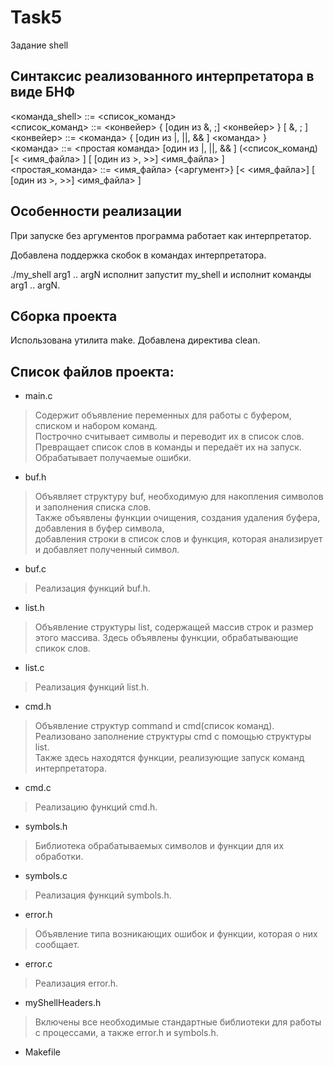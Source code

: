 # Task5
Задание shell
## Синтаксис реализованного интерпретатора в виде БНФ
<команда_shell> ::= <список_команд>  
<список_команд> ::= <конвейер> { [один из &, ;] <конвейер> } [ &, ; ]  
<конвейер> ::= <команда> { [один из |, ||, && ] <команда> }  
<команда> ::= <простая команда> [один из |, ||, && ] (<список_команд)  
[< <имя_файла> ] [ [один из >, >>] <имя_файла> ]  
<простая_команда> ::= <имя_файла> {<аргумент>} [< <имя_файла>] [ [один из >, >>] <имя_файла> ]

## Особенности реализации
При запуске без аргументов программа работает как интерпретатор.  

Добавлена поддержка скобок в командах интерпретатора.

./my_shell arg1 .. argN исполнит запустит my_shell и исполнит команды arg1 .. argN.

## Сборка проекта
Использована утилита make. Добавлена директива clean.
## Список файлов проекта:
* main.c
>Содержит объявление переменных для работы с буфером, списком и набором команд.  
>Построчно считывает символы и переводит их в список слов.
>Превращает список слов в команды и передаёт их на запуск.
>Обрабатывает получаемые ошибки.
* buf.h
>Объявляет структуру buf, необходимую для накопления символов и заполнения списка слов.  
>Также объявлены функции очищения, создания удаления буфера, добавления в буфер символа,  
>добавления строки в список слов и функция, которая анализирует и добавляет полученный символ.
* buf.c
>Реализация функций buf.h.
* list.h
>Объявление структуры list, содержащей массив строк и размер этого массива.
>Здесь объявлены функции, обрабатывающие спикок слов.
* list.c
>Реализация функций list.h.
* cmd.h
>Объявление структур command и cmd(список команд).  
>Реализовано заполнение структуры cmd с помощью структуры list.  
>Также здесь находятся функции, реализующие запуск команд интерпретатора.
* cmd.c
>Реализацию функций cmd.h.
* symbols.h
>Библиотека обрабатываемых символов и функции для их обработки.
* symbols.c
>Реализация функций symbols.h.
* error.h
>Объявление типа возникающих ошибок и функции, которая о них сообщает.
* error.c
>Реализация error.h.
* myShellHeaders.h
>Включены все необходимые стандартные библиотеки для работы с процессами,
>а также error.h и symbols.h.
* Makefile